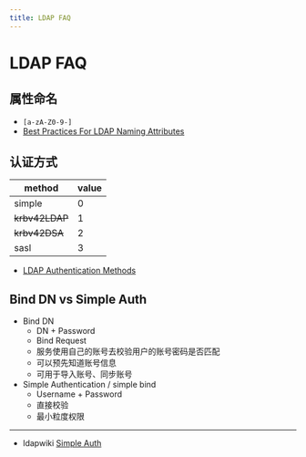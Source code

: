 ```yaml
---
title: LDAP FAQ
---
```


# LDAP FAQ

## 属性命名

- `[a-zA-Z0-9-]`
- [Best Practices For LDAP Naming Attributes](https://ldapwiki.com/wiki/Best%20Practices%20For%20LDAP%20Naming%20Attributes)

## 认证方式

| method         | value |
| -------------- | ----- |
| simple         | 0     |
| ~~krbv42LDAP~~ | 1     |
| ~~krbv42DSA~~  | 2     |
| sasl           | 3     |

- [LDAP Authentication Methods](https://ldapwiki.com/wiki/LDAP%20Authentication%20Methods)

## Bind DN vs Simple Auth

- Bind DN
  - DN + Password
  - Bind Request
  - 服务使用自己的账号去校验用户的账号密码是否匹配
  - 可以预先知道账号信息
  - 可用于导入账号、同步账号
- Simple Authentication / simple bind
  - Username + Password
  - 直接校验
  - 最小粒度权限

---

- ldapwiki [Simple Auth](https://ldapwiki.com/wiki/Simple%20Authentication)
